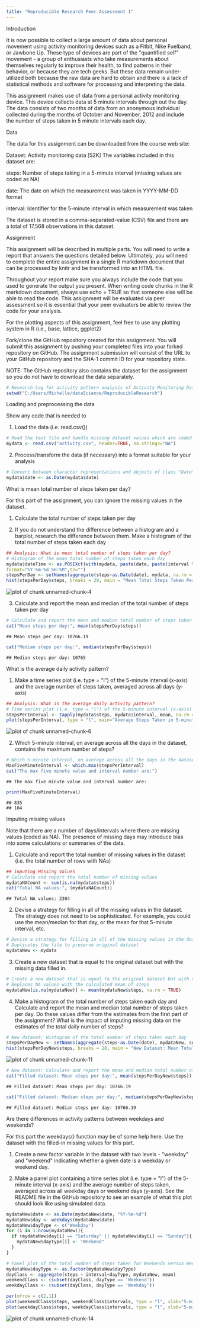 ```yaml
---
title: "Reproducible Research Peer Assessment 1"
---
```


Introduction

It is now possible to collect a large amount of data about personal movement using activity monitoring devices such as a Fitbit, Nike Fuelband, or Jawbone Up. These type of devices are part of the "quantified self" movement - a group of enthusiasts who take measurements about themselves regularly to improve their health, to find patterns in their behavior, or because they are tech geeks. But these data remain under-utilized both because the raw data are hard to obtain and there is a lack of statistical methods and software for processing and interpreting the data.

This assignment makes use of data from a personal activity monitoring device. This device collects data at 5 minute intervals through out the day. The data consists of two months of data from an anonymous individual collected during the months of October and November, 2012 and include the number of steps taken in 5 minute intervals each day.

Data

The data for this assignment can be downloaded from the course web site:

Dataset: Activity monitoring data [52K]
The variables included in this dataset are:

steps: Number of steps taking in a 5-minute interval (missing values are coded as NA)

date: The date on which the measurement was taken in YYYY-MM-DD format

interval: Identifier for the 5-minute interval in which measurement was taken

The dataset is stored in a comma-separated-value (CSV) file and there are a total of 17,568 observations in this dataset.

Assignment

This assignment will be described in multiple parts. You will need to write a report that answers the questions detailed below. Ultimately, you will need to complete the entire assignment in a single R markdown document that can be processed by knitr and be transformed into an HTML file.

Throughout your report make sure you always include the code that you used to generate the output you present. When writing code chunks in the R markdown document, always use echo = TRUE so that someone else will be able to read the code. This assignment will be evaluated via peer assessment so it is essential that your peer evaluators be able to review the code for your analysis.

For the plotting aspects of this assignment, feel free to use any plotting system in R (i.e., base, lattice, ggplot2)

Fork/clone the GitHub repository created for this assignment. You will submit this assignment by pushing your completed files into your forked repository on GitHub. The assignment submission will consist of the URL to your GitHub repository and the SHA-1 commit ID for your repository state.

NOTE: The GitHub repository also contains the dataset for the assignment so you do not have to download the data separately.


```r
# Research Log for activity pattern analysis of Activity Monitoring Data
setwd("C:/Users/Michelle/dataScience/ReproducibleResearch")
```

Loading and preprocessing the data

Show any code that is needed to

1) Load the data (i.e. read.csv())


```r
# Read the text file and handle missing dataset values which are coded as "?" 
mydata <- read.csv("activity.csv", header=TRUE, na.strings="NA")
```

2) Process/transform the data (if necessary) into a format suitable for your analysis


```r
# Convert between character representations and objects of class "Date" representing calendar dates
mydata$date <- as.Date(mydata$date)
```

What is mean total number of steps taken per day?

For this part of the assignment, you can ignore the missing values in the dataset.

1) Calculate the total number of steps taken per day

2) If you do not understand the difference between a histogram and a barplot, research the difference between them. Make a histogram of the total number of steps taken each day


```r
## Analysis: What is mean total number of steps taken per day?
# Histogram of the mean total number of steps taken each day
mydata$dateTime <- as.POSIXct(with(mydata, paste(date, paste(interval %/% 100, interval %% 100, sep=":"))),
format="%Y-%m-%d %H:%M",tz="")
stepsPerDay <- setNames(aggregate(steps~as.Date(date), mydata, na.rm = TRUE, sum), c("date","steps"))
hist(stepsPerDay$steps, breaks = 28, main = "Mean Total Steps Taken Per Day", xlab = "Average Steps Per Day")
```

![plot of chunk unnamed-chunk-4](figure/unnamed-chunk-4-1.png) 

3) Calculate and report the mean and median of the total number of steps taken per day


```r
# Calculate and report the mean and median total number of steps taken per day
cat("Mean steps per day:", mean(stepsPerDay$steps))
```

```
## Mean steps per day: 10766.19
```

```r
cat("Median steps per day:", median(stepsPerDay$steps))
```

```
## Median steps per day: 10765
```

What is the average daily activity pattern?

1) Make a time series plot (i.e. type = "l") of the 5-minute interval (x-axis) and the average number of steps taken, averaged across all days (y-axis)


```r
## Analysis: What is the average daily activity pattern?
# Time series plot (i.e. type = "l") of the 5-minute interval (x-axis) and the average number of steps taken, averaged across all days (y-axis)
stepsPerInterval <- tapply(mydata$steps, mydata$interval, mean, na.rm = TRUE)
plot(stepsPerInterval, type = "l", main="Average Steps Taken in 5-minute Intervals", xlab = "5-minute Intervals", ylab = "Average Steps")
```

![plot of chunk unnamed-chunk-6](figure/unnamed-chunk-6-1.png) 

2) Which 5-minute interval, on average across all the days in the dataset, contains the maximum number of steps?


```r
# Which 5-minute interval, on average across all the days in the dataset, contains the maximum number of steps?
MaxFiveMinuteInterval <- which.max(stepsPerInterval)
cat("The max five minute value and interval number are:")
```

```
## The max five minute value and interval number are:
```

```r
print(MaxFiveMinuteInterval)
```

```
## 835 
## 104
```

Imputing missing values

Note that there are a number of days/intervals where there are missing values (coded as NA). The presence of missing days may introduce bias into some calculations or summaries of the data.

1) Calculate and report the total number of missing values in the dataset (i.e. the total number of rows with NAs)


```r
## Inputing Missing Values
# Calculate and report the total number of missing values
mydataNACount <- sum(is.na(mydata$steps))
cat("Total NA values:", (mydataNACount))
```

```
## Total NA values: 2304
```

2) Devise a strategy for filling in all of the missing values in the dataset. The strategy does not need to be sophisticated. For example, you could use the mean/median for that day, or the mean for that 5-minute interval, etc.


```r
# Devise a strategy for filling in all of the missing values in the dataset
# Duplicates the file to preserve original dataset
mydataNew <- mydata
```

3) Create a new dataset that is equal to the original dataset but with the missing data filled in.


```r
# Create a new dataset that is equal to the original dataset but with the missing data filled in
# Replaces NA values with the calculated mean of steps
mydataNew[is.na(mydataNew)] <- mean(mydataNew$steps, na.rm = TRUE)
```

4) Make a histogram of the total number of steps taken each day and Calculate and report the mean and median total number of steps taken per day. Do these values differ from the estimates from the first part of the assignment? What is the impact of imputing missing data on the estimates of the total daily number of steps?


```r
# New dataset: Histogram of the total number of steps taken each day
stepsPerDayNew <- setNames(aggregate(steps~as.Date(date), mydataNew, sum), c("date","steps"))
hist(stepsPerDayNew$steps, breaks = 28, main = "New Dataset: Mean Total Steps Taken Per Day", xlab = "Average Steps Per Day")
```

![plot of chunk unnamed-chunk-11](figure/unnamed-chunk-11-1.png) 


```r
# New dataset: Calculate and report the mean and median total number of steps taken per day
cat("Filled dataset: Mean steps per day:", mean(stepsPerDayNew$steps))
```

```
## Filled dataset: Mean steps per day: 10766.19
```

```r
cat("Filled dataset: Median steps per day:", median(stepsPerDayNew$steps))
```

```
## Filled dataset: Median steps per day: 10766.19
```

Are there differences in activity patterns between weekdays and weekends?

For this part the weekdays() function may be of some help here. Use the dataset with the filled-in missing values for this part.

1) Create a new factor variable in the dataset with two levels - "weekday" and "weekend" indicating whether a given date is a weekday or weekend day.

2) Make a panel plot containing a time series plot (i.e. type = "l") of the 5-minute interval (x-axis) and the average number of steps taken, averaged across all weekday days or weekend days (y-axis). See the README file in the GitHub repository to see an example of what this plot should look like using simulated data.


```r
mydataNew$date <- as.Date(mydataNew$date, "%Y-%m-%d")
mydataNew$day <- weekdays(mydataNew$date)
mydataNew$dayType <- c("Weekday")
for (i in 1:nrow(mydataNew)){
  if (mydataNew$day[i] == "Saturday" || mydataNew$day[i] == "Sunday"){
    mydataNew$dayType[i] <- "Weekend"
  }
}
```


```r
# Panel plot of the total number of steps taken for Weekends versus Weekdays
mydataNew$dayType <- as.factor(mydataNew$dayType)
dayClass <- aggregate(steps ~ interval+dayType, mydataNew, mean)
weekendClass <- (subset(dayClass, dayType == 'Weekend'))
weekdayClass <- (subset(dayClass, dayType == 'Weekday'))

par(mfrow = c(2,1))
plot(weekendClass$steps, weekendClass$intervals, type = "l", xlab="5-minute intervals", ylab= "Average Steps Per Day", main = "Weekends")
plot(weekdayClass$steps, weekdayClass$intervals, type = "l", xlab="5-minute intervals", ylab= "Average Steps Per Day", main = "Weekdays")
```

![plot of chunk unnamed-chunk-14](figure/unnamed-chunk-14-1.png) 

